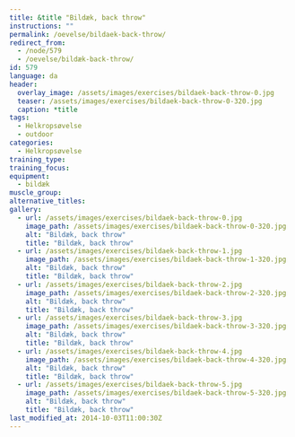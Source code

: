 ```yaml
---
title: &title "Bildæk, back throw"
instructions: ""
permalink: /oevelse/bildaek-back-throw/
redirect_from:
  - /node/579
  - /oevelse/bildæk-back-throw/
id: 579
language: da
header:
  overlay_image: /assets/images/exercises/bildaek-back-throw-0.jpg
  teaser: /assets/images/exercises/bildaek-back-throw-0-320.jpg
  caption: *title
tags:
  - Helkropsøvelse
  - outdoor
categories:
  - Helkropsøvelse
training_type: 
training_focus: 
equipment:
  - bildæk
muscle_group:
alternative_titles:
gallery:
  - url: /assets/images/exercises/bildaek-back-throw-0.jpg
    image_path: /assets/images/exercises/bildaek-back-throw-0-320.jpg
    alt: "Bildæk, back throw"
    title: "Bildæk, back throw"
  - url: /assets/images/exercises/bildaek-back-throw-1.jpg
    image_path: /assets/images/exercises/bildaek-back-throw-1-320.jpg
    alt: "Bildæk, back throw"
    title: "Bildæk, back throw"
  - url: /assets/images/exercises/bildaek-back-throw-2.jpg
    image_path: /assets/images/exercises/bildaek-back-throw-2-320.jpg
    alt: "Bildæk, back throw"
    title: "Bildæk, back throw"
  - url: /assets/images/exercises/bildaek-back-throw-3.jpg
    image_path: /assets/images/exercises/bildaek-back-throw-3-320.jpg
    alt: "Bildæk, back throw"
    title: "Bildæk, back throw"
  - url: /assets/images/exercises/bildaek-back-throw-4.jpg
    image_path: /assets/images/exercises/bildaek-back-throw-4-320.jpg
    alt: "Bildæk, back throw"
    title: "Bildæk, back throw"
  - url: /assets/images/exercises/bildaek-back-throw-5.jpg
    image_path: /assets/images/exercises/bildaek-back-throw-5-320.jpg
    alt: "Bildæk, back throw"
    title: "Bildæk, back throw"
last_modified_at: 2014-10-03T11:00:30Z
---
```



